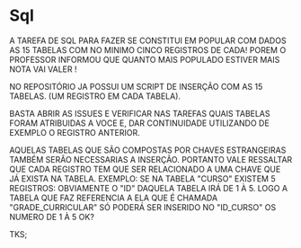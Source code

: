 # Sql


A TAREFA DE SQL PARA FAZER SE CONSTITUI EM POPULAR COM DADOS AS 15 TABELAS COM NO MINIMO CINCO REGISTROS DE CADA!
POREM O PROFESSOR INFORMOU QUE QUANTO MAIS POPULADO ESTIVER MAIS NOTA VAI VALER !

NO REPOSITÓRIO JA POSSUI UM SCRIPT DE INSERÇÃO COM AS 15 TABELAS. (UM REGISTRO EM CADA TABELA).

BASTA ABRIR AS ISSUES E VERIFICAR NAS TAREFAS QUAIS TABELAS FORAM ATRIBUIDAS A VOCE E, DAR CONTINUIDADE UTILIZANDO DE EXEMPLO O REGISTRO ANTERIOR.


AQUELAS TABELAS QUE SÃO COMPOSTAS POR CHAVES ESTRANGEIRAS TAMBÉM SERÃO NECESSARIAS A INSERÇÃO. PORTANTO VALE RESSALTAR QUE CADA REGISTRO TEM QUE SER RELACIONADO A UMA CHAVE QUE JÁ EXISTA NA TABELA. 
EXEMPLO: SE NA TABELA "CURSO" EXISTEM 5 REGISTROS: OBVIAMENTE O "ID" DAQUELA TABELA IRÁ DE 1 À 5. LOGO A TABELA QUE FAZ REFERENCIA A ELA QUE É CHAMADA "GRADE_CURRICULAR" SÓ PODERÁ SER INSERIDO NO "ID_CURSO" OS NUMERO DE 1 À 5 OK?


TKS;

